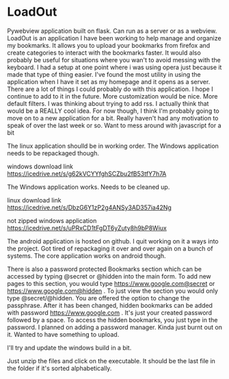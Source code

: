 # LoadOut
Pywebview application built on flask. Can run as a server or as a webview. LoadOut is an application I have been working to help manage and organize my bookmarks. It allows you to upload your bookmarks from firefox and create categories to interact with the bookmarks faster. It would also probably be useful for situations where you wan't to avoid messing with the keyboard. I had a setup at one point where i was using opera just because it made that type of thing easier. I've found the most utility in using the application when I have it set as my homepage and it opens as a server. There are a lot of things I could probably do with this application. I hope I continue to add to it in the future. More customization would be nice. More default filters. I was thinking about trying to add rss. I actually think that would be a REALLY cool idea. For now though, I think I'm probably going to move on to a new application for a bit. Really haven't had any motivation to  speak of over the last week or so. Want to mess around with javascript for a bit

The linux application shoulld be in working order. The Windows application needs to be repackaged though.

windows download link https://icedrive.net/s/g62kVCYYfghSCZbu2fB53tfY7h7A

The Windows application works. Needs to be cleaned up. 

linux download link https://icedrive.net/s/DbzG6Y1zP2g4ANSy3AD357ia42Ng

not zipped windows application https://icedrive.net/s/uPRxCD1tFgDT6yZuty8h9bP8Wiux

The android application is hosted on github. I quit working on it a ways into the project. Got tired of repackaging it over and over again on a bunch of systems. The core application works on android though.

There is also a password protected Bookmarks section which can be accessed by typing @secret or @hidden into the main form. To add new pages to this section, you would type https://www.google.com@secret or https://www.google.com@hidden  . To just view the section you would only type @secret/@hidden. You are offered the option to change the passphrase. After it has been changed, hidden bookmarks can be added with password https://www.google.com . It's just your created password followed by a space. To access the hidden bookmarks, you just type in the password. I planned on adding a password manager. Kinda just burnt out on it. Wanted to have something to upload. 

I'll try and update the windows build in a bit.

Just unzip the files and click on the executable. It should be the last file in the folder if it's sorted alphabetically. 
